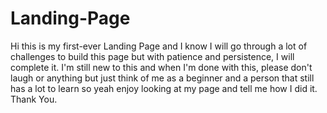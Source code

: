 # Landing-Page

Hi this is my first-ever Landing Page and I know I will go through a lot of challenges to build this page but with patience and persistence, I will complete it. I'm still new to this and when I'm done with this, please don't laugh or anything but just think of me as a beginner and a person that still has a lot to learn so yeah enjoy looking at my page and tell me how I did it. Thank You.   
